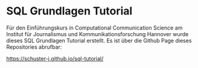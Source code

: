 # SQL Grundlagen Tutorial

Für den Einführungskurs in Computational Communication Science am Institut für Journalismus und Kommunikationsforschung Hannover wurde dieses SQL Grundlagen Tutorial erstellt. Es ist über die Github Page dieses Repositories abrufbar:

https://schuster-j.github.io/sql-tutorial/

